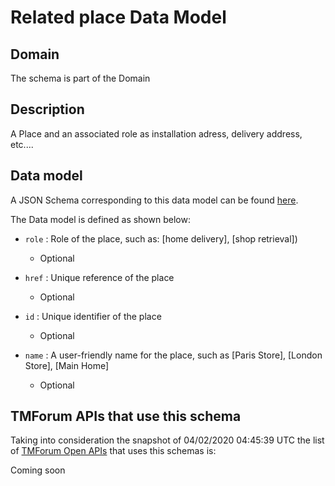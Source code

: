 # Related place Data Model

## Domain

The  schema is part of the  Domain

## Description

A  Place and an associated role as installation adress, delivery address, etc....

## Data model

A JSON Schema corresponding to this data model can be found
[here](https://github.com/tmforum-rand/schemas/blob/candidates/Common/RelatedPlace.schema.json).

The Data model is defined as shown below:
- `role` : Role of the place, such as: [home delivery], [shop retrieval])

  - Optional

- `href` : Unique reference of the place

  - Optional

- `id` : Unique identifier of the place

  - Optional

- `name` : A user-friendly name for the place, such as [Paris Store], [London Store], [Main Home]

  - Optional





## TMForum APIs that use this schema

Taking into consideration the snapshot of 04/02/2020 04:45:39 UTC the list of [TMForum Open APIs](https://www.tmforum.org/open-apis/) that uses this schemas is:

Coming soon